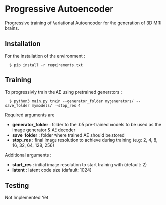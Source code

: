 # Progressive Autoencoder

Progressive training of Variational Autoencoder for the generation of 3D MRI brains.

 ## Installation

 For the installation of the environment : 

      $ pip install -r requirements.txt 

## Training 

To progressivly train the AE using pretrained generators :

      $ python3 main.py train --generator_folder mygenerators/ --save_folder mymodels/ --stop_res 4 
Required arguments are:

- **generator_folder** : folder to the _.h5_ pre-trained models to be used as the image generator & AE decoder
- **save_folder** : folder where trained AE should be stored
- **stop_res** : final image resolution to achieve during training (e.g: 2, 4, 8, 16, 32, 64, 128, 256)

Additional arguments : 

- **start_res** : initial image resolution to start training with (default: 2)
- **latent** : latent code size (dafault: 1024)

## Testing 

Not Implemented Yet